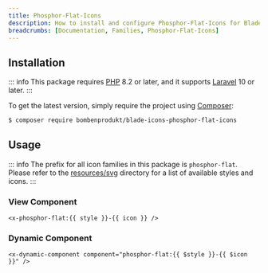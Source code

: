 ```yaml
---
title: Phosphor-Flat-Icons
description: How to install and configure Phosphor-Flat-Icons for Blade Icons.
breadcrumbs: [Documentation, Families, Phosphor-Flat-Icons]
---
```


## Installation

::: info
This package requires [PHP](https://www.php.net/) 8.2 or later, and it supports [Laravel](https://laravel.com/) 10 or later.
:::

To get the latest version, simply require the project using [Composer](https://getcomposer.org/):

```bash
$ composer require bombenprodukt/blade-icons-phosphor-flat-icons
```

## Usage

::: info
The prefix for all icon families in this package is `phosphor-flat`. Please refer to the [resources/svg](https://github.com/BombenProdukt/blade-icons-phosphor-flat-icons/tree/main/resources/svg) directory for a list of available styles and icons.
:::

### View Component

```blade
<x-phosphor-flat:{{ style }}-{{ icon }} />
```

### Dynamic Component

```blade
<x-dynamic-component component="phosphor-flat:{{ $style }}-{{ $icon }}" />
```

